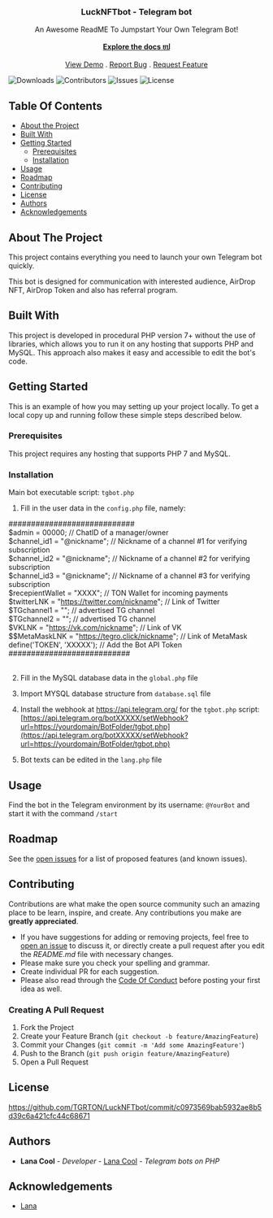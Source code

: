 <br/>
<p align="center">

  <h3 align="center">LuckNFTbot - Telegram bot</h3>

  <p align="center">
    An Awesome ReadME To Jumpstart Your Own Telegram Bot!
    <br/>
    <br/>
    <a href="https://github.com/TGRTON/LuckNFTbot"><strong>Explore the docs ยป</strong></a>
    <br/>
    <br/>
    <a href="https://github.com/TGRTON/LuckNFTbot">View Demo</a>
    .
    <a href="https://github.com/TGRTON/LuckNFTbot/issues">Report Bug</a>
    .
    <a href="https://github.com/TGRTON/LuckNFTbot/issues">Request Feature</a>
  </p>
</p>

![Downloads](https://img.shields.io/github/downloads/TGRTON/LuckNFTbot/total) ![Contributors](https://img.shields.io/github/contributors/TGRTON/LuckNFTbot?color=dark-green) ![Issues](https://img.shields.io/github/issues/TGRTON/LuckNFTbot) ![License](https://img.shields.io/github/license/TGRTON/LuckNFTbot) 

## Table Of Contents

* [About the Project](#about-the-project)
* [Built With](#built-with)
* [Getting Started](#getting-started)
  * [Prerequisites](#prerequisites)
  * [Installation](#installation)
* [Usage](#usage)
* [Roadmap](#roadmap)
* [Contributing](#contributing)
* [License](#license)
* [Authors](#authors)
* [Acknowledgements](#acknowledgements)

## About The Project

This project contains everything you need to launch your own Telegram bot quickly.

This bot is designed for communication with interested audience, AirDrop NFT, AirDrop Token and also has referral program.

## Built With

This project is developed in procedural PHP version 7+ without the use of libraries, which allows you to run it on any hosting that supports PHP and MySQL. This approach also makes it easy and accessible to edit the bot's code. 

## Getting Started

This is an example of how you may setting up your project locally.
To get a local copy up and running follow these simple steps described below.

### Prerequisites

This project requires any hosting that supports PHP 7 and MySQL. 

### Installation

Main bot executable script: `tgbot.php`

1) Fill in the user data in the `config.php` file, namely:

############################<br/>
$admin = 00000; //   ChatID of a manager/owner<br/>
$channel_id1 = "@nickname"; // Nickname of a channel #1 for verifying subscription<br/>
$channel_id2 = "@nickname"; // Nickname of a channel #2 for verifying subscription<br/>
$channel_id3 = "@nickname"; // Nickname of a channel #3 for verifying subscription<br/>
$recepientWallet = "XXXX"; // TON Wallet for incoming payments<br/>
$twitterLNK = "https://twitter.com/nickname"; // Link of Twitter<br/>
$TGchannel1 = ""; // advertised TG channel <br/>
$TGchannel2 = ""; // advertised TG channel <br/>
$VKLNK = "https://vk.com/nickname"; // Link of VK<br/>
$$MetaMaskLNK = "https://tegro.click/nickname"; // Link of MetaMask<br/>
define('TOKEN', 'XXXXX'); // Add the Bot API Token<br/>
###########################<br/><br/>

2) Fill in the MySQL database data in the `global.php` file

3) Import MYSQL database structure from `database.sql` file

4) Install the webhook at https://api.telegram.org/ for the `tgbot.php` script:
[https://api.telegram.org/botXXXXX/setWebhook?url=https://yourdomain/BotFolder/tgbot.php](https://api.telegram.org/botXXXXX/setWebhook?url=https://yourdomain/BotFolder/tgbot.php)

5) Bot texts can be edited in the `lang.php` file


## Usage

Find the bot in the Telegram environment by its username: `@YourBot` and start it with the command `/start`

## Roadmap

See the [open issues](https://github.com/TGRTON/LuckNFTbot/issues) for a list of proposed features (and known issues).

## Contributing

Contributions are what make the open source community such an amazing place to be learn, inspire, and create. Any contributions you make are **greatly appreciated**.
* If you have suggestions for adding or removing projects, feel free to [open an issue](https://github.com/TGRTON/LuckNFTbot/issues/new) to discuss it, or directly create a pull request after you edit the *README.md* file with necessary changes.
* Please make sure you check your spelling and grammar.
* Create individual PR for each suggestion.
* Please also read through the [Code Of Conduct](https://github.com/TGRTON/LuckNFTbot/blob/main/CODE_OF_CONDUCT.md) before posting your first idea as well.

### Creating A Pull Request

1. Fork the Project
2. Create your Feature Branch (`git checkout -b feature/AmazingFeature`)
3. Commit your Changes (`git commit -m 'Add some AmazingFeature'`)
4. Push to the Branch (`git push origin feature/AmazingFeature`)
5. Open a Pull Request

## License

https://github.com/TGRTON/LuckNFTbot/commit/c0973569bab5932ae8b5d39c6a421cfc44c68671

## Authors

* **Lana Cool** - *Developer* - [Lana Cool](https://github.com/lana4cool/) - *Telegram bots on PHP*

## Acknowledgements

* [Lana](https://github.com/lana4cool/)
